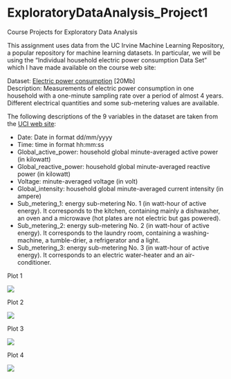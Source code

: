 # ExploratoryDataAnalysis_Project1
Course Projects for Exploratory Data Analysis


This assignment uses data from the UC Irvine Machine Learning Repository, a popular repository for machine learning datasets. In particular, we will be using the “Individual household electric power consumption Data Set” which I have made available on the course web site:

Dataset:
[Electric power consumption](https://d396qusza40orc.cloudfront.net/exdata%2Fdata%2Fhousehold_power_consumption.zip) [20Mb]
</br>Description: Measurements of electric power consumption in one household with a one-minute sampling rate over a period of almost 4 years. Different electrical quantities and some sub-metering values are available.

The following descriptions of the 9 variables in the dataset are taken from the [UCI web site](https://archive.ics.uci.edu/ml/datasets/Individual+household+electric+power+consumption):

- Date: Date in format dd/mm/yyyy
- Time: time in format hh:mm:ss
- Global_active_power: household global minute-averaged active power (in kilowatt)
- Global_reactive_power: household global minute-averaged reactive power (in kilowatt)
- Voltage: minute-averaged voltage (in volt)
- Global_intensity: household global minute-averaged current intensity (in ampere)
- Sub_metering_1: energy sub-metering No. 1 (in watt-hour of active energy). It corresponds to the kitchen, containing mainly a dishwasher, an oven and a microwave (hot plates are not electric but gas powered).
- Sub_metering_2: energy sub-metering No. 2 (in watt-hour of active energy). It corresponds to the laundry room, containing a washing-machine, a tumble-drier, a refrigerator and a light.
- Sub_metering_3: energy sub-metering No. 3 (in watt-hour of active energy). It corresponds to an electric water-heater and an air-conditioner.

Plot 1

![](https://github.com/mGalarnyk/datasciencecoursera/blob/master/4_Exploratory_Data_Analysis/project1/plot1.png)

Plot 2

![](https://github.com/mGalarnyk/datasciencecoursera/blob/master/4_Exploratory_Data_Analysis/project1/plot2.png)

Plot 3

![](https://github.com/mGalarnyk/datasciencecoursera/blob/master/4_Exploratory_Data_Analysis/project1/plot3.png)

Plot 4

![](https://github.com/mGalarnyk/datasciencecoursera/blob/master/4_Exploratory_Data_Analysis/project1/plot4.png)